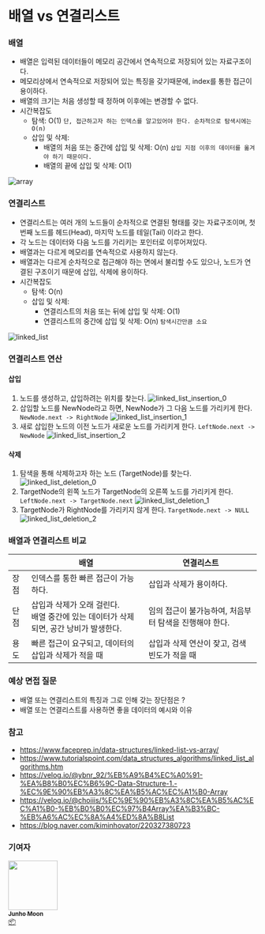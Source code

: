 # 배열 vs 연결리스트

### 배열

- 배열은 입력된 데이터들이 메모리 공간에서 연속적으로 저장되어 있는 자료구조이다.
- 메모리상에서 연속적으로 저장되어 있는 특징을 갖기때문에, index를 통한 접근이 용이하다.
- 배열의 크기는 처음 생성할 때 정하며 이후에는 변경할 수 없다.
- 시간복잡도
  - 탐색: O(1)  	`단, 접근하고자 하는 인덱스를 알고있어야 한다. 순차적으로 탐색시에는 O(n)`	 
  - 삽입 및 삭제:
    - 배열의 처음 또는 중간에 삽입 및 삭제: O(n)	`삽입 지점 이후의 데이터를 옮겨야 하기 때문이다.` 
    - 배열의 끝에 삽입 및 삭제: O(1)

![array](/img/Data-Structure/Array_and_LinkedList/array.PNG)

### 연결리스트

- 연결리스트는 여러 개의 노드들이 순차적으로 연결된 형태를 갖는 자료구조이며, 첫번째 노드를 헤드(Head),
  마지막 노드를 테일(Tail) 이라고 한다.
- 각 노드는 데이터와 다음 노드를 가리키는 포인터로 이루어져있다.
- 배열과는 다르게 메모리를 연속적으로 사용하지 않는다.
- 배열과는 다르게 순차적으로 접근해야 하는 면에서 불리할 수도 있으나, 노드가 연결된 구조이기 때문에 삽입, 삭제에 용이하다.
- 시간복잡도
  - 탐색: O(n)
  - 삽입 및 삭제:
    - 연결리스트의 처음 또는 뒤에 삽입 및 삭제: O(1)
    - 연결리스트의 중간에 삽입 및 삭제: O(n)	`탐색시간만큼 소요`

![linked_list](/img/Data-Structure/Array_and_LinkedList/linked_list.PNG)

### 연결리스트 연산

#### 	삽입

1. 노드를 생성하고, 삽입하려는 위치를 찾는다.
   ![linked_list_insertion_0](/img/Data-Structure/Array_and_LinkedList/linked_list_insertion_0.jpg)
2.  삽입할 노드를 NewNode라고 하면,  NewNode가 그 다음 노드를 가리키게 한다.
   `NewNode.next -> RightNode`
   ![linked_list_insertion_1](/img/Data-Structure/Array_and_LinkedList/linked_list_insertion_1.jpg)
3. 새로 삽입한 노드의 이전 노드가 새로운 노드를 가리키게 한다.
   `LeftNode.next -> NewNode`
   ![linked_list_insertion_2](/img/Data-Structure/Array_and_LinkedList/linked_list_insertion_2.jpg)

#### 	삭제

1. 탐색을 통해 삭제하고자 하는 노드 (TargetNode)를 찾는다.
   ![linked_list_deletion_0](/img/Data-Structure/Array_and_LinkedList/linked_list_deletion_0.jpg)
2. TargetNode의 왼쪽 노드가 TargetNode의 오른쪽 노드를 가리키게 한다.
   `LeftNode.next -> TargetNode.next`
   ![linked_list_deletion_1](/img/Data-Structure/Array_and_LinkedList/linked_list_deletion_1.jpg)
3. TargetNode가 RightNode를 가리키지 않게 한다.
   `TargetNode.next -> NULL`
   ![linked_list_deletion_2](/img/Data-Structure/Array_and_LinkedList/linked_list_deletion_2.jpg)

### 배열과 연결리스트 비교

|      | 배열                                                         | 연결리스트                                             |
| ---- | ------------------------------------------------------------ | ------------------------------------------------------ |
| 장점 | 인덱스를 통한 빠른 접근이 가능하다.                          | 삽입과 삭제가 용이하다.                                |
| 단점 | 삽입과 삭제가 오래 걸린다.<br />배열 중간에 있는 데이터가 삭제되면, 공간 낭비가 발생한다. | 임의 접근이 불가능하여, 처음부터 탐색을 진행해야 한다. |
| 용도 | 빠른 접근이 요구되고, 데이터의 삽입과 삭제가 적을 때         | 삽입과 삭제 연산이 잦고, 검색 빈도가 적을 때           |

### 예상 면접 질문

- 배열 또는 연결리스트의 특징과 그로 인해 갖는 장단점은 ?
- 배열 또는 연결리스트를 사용하면 좋을 데이터의 예시와 이유

### 참고

- https://www.faceprep.in/data-structures/linked-list-vs-array/
- https://www.tutorialspoint.com/data_structures_algorithms/linked_list_algorithms.htm
- https://velog.io/@ybnr_92/%EB%A9%B4%EC%A0%91-%EA%B8%B0%EC%B6%9C-Data-Structure-1.-%EC%9E%90%EB%A3%8C%EA%B5%AC%EC%A1%B0-Array
- https://velog.io/@choiiis/%EC%9E%90%EB%A3%8C%EA%B5%AC%EC%A1%B0-%EB%B0%B0%EC%97%B4Array%EA%B3%BC-%EB%A6%AC%EC%8A%A4%ED%8A%B8List
- https://blog.naver.com/kiminhovator/220327380723

### 기여자

<td align="center"><a href="https://github.com/zoolake"><img src="https://avatars.githubusercontent.com/u/57625026?v=4" width="100px;" alt=""/><br /><sub><b>Junho Moon</b></sub></a><br /><a href="#platform-zoolake" title="Packaging/porting to new platform">📦</a></td>

